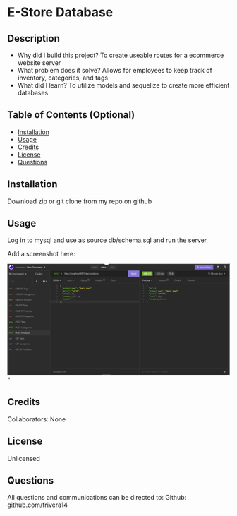# E-Store Database
## Description
  
- Why did I build this project? To create useable routes for a ecommerce website server
- What problem does it solve? Allows for employees to keep track of inventory, categories, and tags
- What did I learn? To utilize models and sequelize to create more efficient databases
  
## Table of Contents (Optional)
  
- [Installation](#installation)
- [Usage](#usage)
- [Credits](#credits)
- [License](#license)
- [Questions](#questions)
  
## Installation

Download zip or git clone from my repo on github

## Usage
  
Log in to mysql and use as source db/schema.sql and run the server

Add a screenshot here:
  
![ecommerce-backend](Capture.PNG)"
  
## Credits
  
Collaborators: None 
  
## License
  
Unlicensed

  
## Questions
  
All questions and communications can be directed to:
Github: github.com/frivera14 

